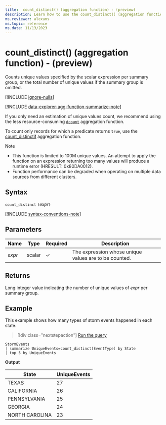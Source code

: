 ```yaml
---
title:  count_distinct() (aggregation function) - (preview)
description: Learn how to use the count_distinct() (aggregation function) to count unique values specified by a scalar expression per summary group.
ms.reviewer: alexans
ms.topic: reference
ms.date: 11/13/2023
---
```

# count_distinct() (aggregation function) - (preview)

Counts unique values specified by the scalar expression per summary group, or the total number of unique values if the summary group is omitted.

[!INCLUDE [ignore-nulls](../../includes/ignore-nulls.md)]

[!INCLUDE [data-explorer-agg-function-summarize-note](../../includes/data-explorer-agg-function-summarize-note.md)]

If you only need an estimation of unique values count, we recommend using the less resource-consuming [`dcount`](dcount-aggfunction.md) aggregation function.

To count only records for which a predicate returns `true`, use the [count_distinctif](count-distinctif-aggfunction.md) aggregation function.

> [!NOTE]
>
> * This function is limited to 100M unique values. An attempt to apply the function on an expression returning too many values will produce a runtime error (HRESULT: 0x80DA0012).
> * Function performance can be degraded when operating on multiple data sources from different clusters.

## Syntax

`count_distinct` `(`*expr*`)`

[!INCLUDE [syntax-conventions-note](../../includes/syntax-conventions-note.md)]

## Parameters

| Name | Type | Required | Description |
|--|--|--|--|
| *expr*| scalar | &check; | The expression whose unique values are to be counted. |

## Returns

Long integer value indicating the number of unique values of *expr* per summary group.

## Example

This example shows how many types of storm events happened in each state.

> [!div class="nextstepaction"]
> <a href="https://dataexplorer.azure.com/clusters/help/databases/Samples?query=H4sIAAAAAAAAAwsuyS/KdS1LzSsp5qpRKC7NzU0syqxKVQjNyywsTYVI2Cbnl+aVxKdkFpdk5iWXaIBFQyoLUjUVkioVgksSS1KBekvyCxRMQQLIWgE/wdUFXwAAAA==" target="_blank">Run the query</a>

```kusto
StormEvents
| summarize UniqueEvents=count_distinct(EventType) by State
| top 5 by UniqueEvents
```

**Output**

| State                | UniqueEvents  |
| -------------------- | ------------- |
| TEXAS                | 27            |
| CALIFORNIA           | 26            |
| PENNSYLVANIA         | 25            |
| GEORGIA              | 24            |
| NORTH CAROLINA       | 23            |
